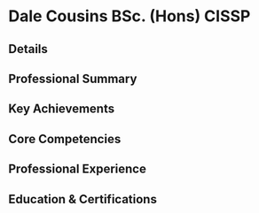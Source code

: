 # Dale Cousins BSc. (Hons) CISSP 

## Details

## Professional Summary

## Key Achievements

## Core Competencies

## Professional Experience

## Education & Certifications
